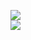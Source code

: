 [![](https://img.shields.io/badge/Made%20With-Github%20Spray-lightgrey.svg?style=for-the-badge&logo=github)](https://github.com/Annihil/github-spray#28874)  
[![](https://i.imgur.com/2DrTn0Z.gif)](https://github.com/Annihil/github-spray)